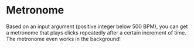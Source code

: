 # Metronome

Based on an input argument (positive integer below 500 BPM), you can get a metronome that plays clicks repeatedly after a certain increment of time. The metronome even works in the background!
